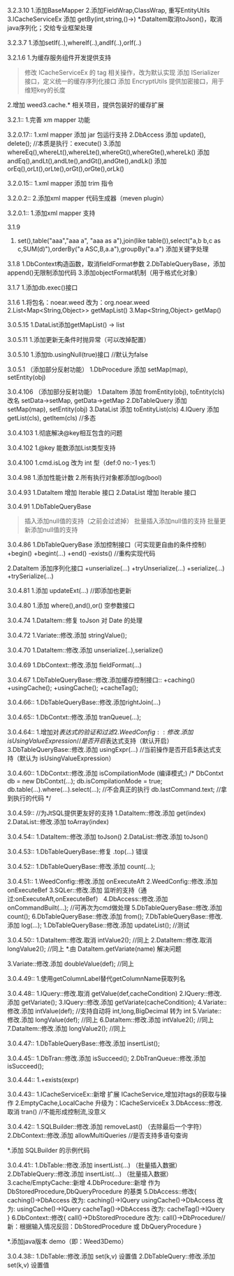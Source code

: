 3.2.3.10
1.添加BaseMapper
2.添加FieldWrap,ClassWrap, 重写EntityUtils
3.ICacheServiceEx 添加 getBy(int,string,()->)
*.DataItem取消toJson()，取消java序列化；交给专业框架处理

3.2.3.7
1.添加setIf(..),whereIf(..),andIf(..),orIf(..)

3.2.1.6
1.为缓存服务组件开发提供支持
  >修改 ICacheServiceEx 的 tag 相关操作，改为默认实现
  >添加 ISerializer<T> 接口，定义统一的缓存序列化接口
  >添加 EncryptUtils 提供加密接口，用于维短key的长度

2.增加 weed3.cache.* 相关项目，提供包装好的缓存扩展

3.2.1::
1.完善 xm mapper 功能

3.2.0.17::
1.xml mapper 添加 jar 包运行支持
2.DbAccess 添加 update(), delete(); //本质是执行：execute()
3.添加whereEq(),whereLt(),whereLte(),whereGt(),whereGte(),whereLk()
  添加andEq(),andLt(),andLte(),andGt(),andGte(),andLk()
  添加orEq(),orLt(),orLte(),orGt(),orGte(),orLk()

3.2.0.15::
1.xml mapper 添加 trim 指令

3.2.0.2::
2.添加xml mapper 代码生成器（meven plugin）

3.2.0.1::
1.添加xml mapper 支持

3.1.9
1. set(),table("aaa","aaa a", "aaa as a"),join(like table()),select("a,b b,c as c,SUM(d)"),orderBy("a ASC,B,a.a"),groupBy("a.a") 添加关键字处理

3.1.8
1.DbContext构造函数，取消fieldFormat参数
2.DbTableQueryBase，添加append()无限制添加代码
3.添加objectFormat机制（用于格式化对象）

3.1.7
1.添加db.exec()接口

3.1.6
1.将包名：noear.weed 改为：org.noear.weed
2.List<Map<String,Object>> getMapList()
3.Map<String,Object> getMap()

3.0.5.15
1.DataList添加getMapList() -> list<map>

3.0.5.11
1.添加更新无条件时抛异常（可以改掉配置）

3.0.5.10
1.添加tb.usingNull(true)接口 //默认为false

3.0.5.1 （添加部分反射功能）
1.DbProcedure
  添加 setMap(map), setEntity(obj)

3.0.4.106 （添加部分反射功能）
1.DataItem
  添加 fromEntity(obj), toEntity(cls)
  改名 setData->setMap, getData->getMap
2.DbTableQuery
  添加 setMap(map), setEntity(obj)
3.DataList
  添加 toEntityList(cls)
4.IQuery
  添加 getList(cls), getItem(cls) //多态

3.0.4.103
1.彻底解决@key相互包含的问题

3.0.4.102
1.@key 能数添加List类型支持

3.0.4.100
1.cmd.isLog 改为 int 型（def:0 no:-1 yes:1）

3.0.4.98
1.添加性能计数
2.所有执行对象都添加log(bool)

3.0.4.93
1.DataItem 增加 Iterable 接口
2.DataList 增加 Iterable 接口

3.0.4.91
1.DbTableQueryBase
>插入添加null值的支持（之前会过滤掉）
>批量插入添加null值的支持
>批量更新添加null值的支持

3.0.4.86
1.DbTableQueryBase 添加控制接口（可实现更自由的条件控制）
+begin()
+begint(...)
+end()
-exists() //重构实现代码

2.DataItem 添加序列化接口
+unserialize(...)
+tryUnserialize(...)
+serialize(...)
+trySerialize(...)

3.0.4.81
1.添加 updateExt(...) //即添加也更新

3.0.4.80
1.添加 where(),and(),or() 空参数接口

3.0.4.74
1.DataItem::修复 toJson 对 Date 的处理

3.0.4.72
1.Variate::修改.添加 stringValue();

3.0.4.70
1.DataItem::修改.添加 unserialize(..),serialize()

3.0.4.69
1.DbContext::修改.添加 fieldFormat(...)

3.0.4.67
1.DbTableQueryBase::修改.添加缓存控制接口::
+caching()
+usingCache();
+usingCache();
+cacheTag();

3.0.4.66::
1.DbTableQueryBase::修改.添加rightJoin(...)

3.0.4.65::
1.DbContxt::修改.添加 tranQueue(...);

3.0.4.64::
1.增加对$表达式的验证和过滤
2.WeedConfig::修改.添加 isUsingValueExpression //是否开启$表达式支持（默认开启）
3.DbTableQueryBase::修改.添加 usingExpr(...) //当前操作是否开启$表达式支持（默认为 isUsingValueExpression）



3.0.4.60::
1.DbContxt::修改.添加  isCompilationMode (编译模式;)
/*
DbContxt db = new DbContxt(...);
db.isCompilationMode = true;
db.table(...).where(...).select(...); //不会真正的执行
db.lastCommand.text; //拿到执行的代码
*/

3.0.4.59:: //为JtSQL提供更友好的支持
1.DataItem::修改.添加 get(index)
2.DataList::修改.添加 toArray(index)

3.0.4.54::
1.DataItem::修改.添加 toJson()
2.DataList::修改.添加 toJson()

3.0.4.53::
1.DbTableQueryBase::修复 .top(...) 错误

3.0.4.52::
1.DbTableQueryBase::修改.添加 count(...);

3.0.4.51::
1.WeedConfig::修改.添加 onExecuteAft
2.WeedConfig::修改.添加 onExecuteBef
3.SQLer::修改.添加 监听的支持（通过:onExecuteAft,onExecuteBef）
4.DbAccess::修改.添加 onCommandBuilt(...); //可再次为cmd做处理
5.DbTableQueryBase::修改.添加 count();
6.DbTableQueryBase::修改.添加 from();
7.DbTableQueryBase::修改.添加 log(...);
1.DbTableQueryBase::修改.添加 updateList(); //测试

3.0.4.50::
1.DataItem::修改.取消 intValue2(); //同上
2.DataItem::修改.取消 longValue2(); //同上
*.由 DataItem.getVariate(name) 解决问题

3.Variate::修改.添加 doubleValue(def); //同上


3.0.4.49::
1.使用getColumnLabel替代getColumnName获取列名

3.0.4.48::
1.IQuery::修改.取消 getValue(def,cacheCondition)
2.IQuery::修改.添加 getVariate();
3.IQuery::修改.添加 getVariate(cacheCondition);
4.Variate::修改.添加 intValue(def); //支持自动将 int,long,BigDecimal 转为 int
5.Variate::修改.添加 longValue(def); //同上
6.DataItem::修改.添加 intValue2(); //同上
7.DataItem::修改.添加 longValue2(); //同上

3.0.4.47::
1.DbTableQueryBase::修改.添加 insertList();

3.0.4.45::
1.DbTran::修改.添加 isSucceed();
2.DbTranQueue::修改.添加 isSucceed();

3.0.4.44::
1.+exists(expr)

3.0.4.43::
1.ICacheServiceEx::新增 扩展 ICacheService,增加对tags的获取与操作
2.EmptyCache,LocalCache 升级为：ICacheServiceEx
3.DbAccess::修改.取消 tran() //不能形成控制流,没意义

3.0.4.42::
1.SQLBuilder::修改.添加 removeLast() （去除最后一个字符）
2.DbContext::修改.添加 allowMultiQueries //是否支持多语句查询

*.添加 SQLBuilder 的示例代码

3.0.4.41::
1.DbTable::修改.添加 insertList(...) （批量插入数据）
2.DbTableQuery::修改.添加 insertList(...) （批量插入数据）
3.cache/EmptyCache::新增
4.DbProcedure::新增 作为 DbStoredProcedure,DbQueryProcedure 的基类
5.DbAccess::修改{
    caching()->DbAccess 改为: caching()->IQuery
    usingCache()->DbAccess 改为: usingCache()->IQuery
    cacheTag()->DbAccess 改为: cacheTag()->IQuery
}
6.DbContext::修改{
    call()->DbStoredProcedure 改为: call()->DbProcedure//新：根据输入情况反回：DbStoredProcedure 或 DbQueryProcedure
}

*.添加java版本 demo（即：Weed3Demo）

3.0.4.38::
1.DbTable::修改.添加 set(k,v) 设置值
2.DbTableQuery::修改.添加 set(k,v) 设置值


